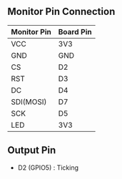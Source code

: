 ## Monitor Pin Connection

| Monitor Pin | Board Pin |
| ----------- | --------- |
| VCC         | 3V3       |
| GND         | GND       |
| CS          | D2        |
| RST         | D3        |
| DC          | D4        |
| SDI(MOSI)   | D7        |
| SCK         | D5        |
| LED         | 3V3       |

## Output Pin

- D2 (GPIO5) : Ticking
